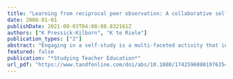 ```yaml
---
title: "Learning from reciprocal peer observation: A collaborative self-study"
date: 2008-01-01
publishDate: 2021-08-03T04:08:08.832161Z
authors: ["K Pressick-Kilborn", "K te Riele"]
publication_types: ["2"]
abstract: "Engaging in a self-study is a multi-faceted activity that involves not only autobiography and theory, but also students and colleagues. Learning from and with colleagues can take many forms. This article discusses the authors' experience with reciprocal classroom observation …"
featured: false
publication: "*Studying Teacher Education*"
url_pdf: "https://www.tandfonline.com/doi/abs/10.1080/17425960801976354"
---
```


